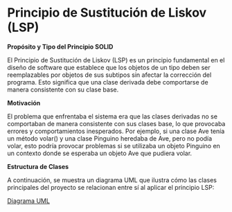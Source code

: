 # **Principio de Sustitución de Liskov (LSP)**

**Propósito y Tipo del Principio SOLID**

El Principio de Sustitución de Liskov (LSP) es un principio fundamental en el diseño de software que establece que los objetos de un tipo deben ser reemplazables por objetos de sus subtipos sin afectar la corrección del programa. Esto significa que una clase derivada debe comportarse de manera consistente con su clase base.

**Motivación**

El problema que enfrentaba el sistema era que las clases derivadas no se comportaban de manera consistente con sus clases base, lo que provocaba errores y comportamientos inesperados. Por ejemplo, si una clase Ave tenía un método volar() y una clase Pinguino heredaba de Ave, pero no podía volar, esto podría provocar problemas si se utilizaba un objeto Pinguino en un contexto donde se esperaba un objeto Ave que pudiera volar.

**Estructura de Clases**

A continuación, se muestra un diagrama UML que ilustra cómo las clases principales del proyecto se relacionan entre sí al aplicar el principio LSP:

 [Diagrama UML]()
